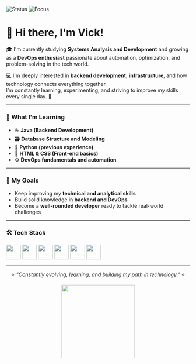 ![Status](https://img.shields.io/badge/Status-Always%20Learning-blueviolet)
![Focus](https://img.shields.io/badge/Focus-DevOps%20%7C%20Backend-blue)
# 👋 Hi there, I'm Vick!

🎓 I'm currently studying **Systems Analysis and Development** and growing as a **DevOps enthusiast** passionate about automation, optimization, and problem-solving in the tech world.  

💻 I'm deeply interested in **backend development**, **infrastructure**, and how technology connects everything together.  
I’m constantly learning, experimenting, and striving to improve my skills every single day. 🚀  

--------------------------------------------

### 🚀 What I'm Learning
- ☕ **Java (Backend Development)**
- 🗃️ **Database Structure and Modeling**
- 🐍 **Python (previous experience)**
- 🎨 **HTML & CSS (Front-end basics)**
- ⚙️ **DevOps fundamentals and automation**

--------------------------------------------

### 🌱 My Goals
- Keep improving my **technical and analytical skills**  
- Build solid knowledge in **backend and DevOps**  
- Become a **well-rounded developer** ready to tackle real-world challenges  

--------------------------------------------------------------------------------

### 🛠️ Tech Stack
<div>
  <img src="https://cdn.jsdelivr.net/gh/devicons/devicon/icons/java/java-original.svg" width="40" height="40" />
  <img src="https://cdn.jsdelivr.net/gh/devicons/devicon/icons/python/python-original.svg" width="40" height="40" />
  <img src="https://cdn.jsdelivr.net/gh/devicons/devicon/icons/html5/html5-original.svg" width="40" height="40" />
  <img src="https://cdn.jsdelivr.net/gh/devicons/devicon/icons/css3/css3-original.svg" width="40" height="40" />
  <img src="https://cdn.jsdelivr.net/gh/devicons/devicon/icons/git/git-original.svg" width="40" height="40" />
  <img src="https://cdn.jsdelivr.net/gh/devicons/devicon/icons/github/github-original.svg" width="40" height="40" />
</div>

------------------------------------------------------------------------------------------
<div align="center">
  <p>⭐ <em>"Constantly evolving, learning, and building my path in technology."</em> ⭐</p>
</div>

<div align="center">
  <img src="https://media3.giphy.com/media/v1.Y2lkPTc5MGI3NjExazkza2dndWRpYXM4dDB6emltd3ZtMWcxY3gybGZobThmN3MxYjJucSZlcD12MV9pbnRlcm5hbF9naWZfYnlfaWQmY3Q9cw/gLFEUVlLAjabfwJEPX/giphy.gif" width="200"/>
</div>
